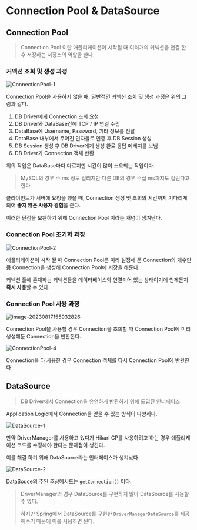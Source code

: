 # Connection Pool & DataSource



## Connection Pool

> Connection Pool 이란 애플리케이션이 시작될 때 여러개의 커넥션을 연결 한 후 저장하는 저장소의 역할을 한다. 

### 커넥션 조회 및 생성 과정 

![ConnectionPool-1](https://github.com/BeomSeogKim/TIL/blob/main/spring/images/database/ConnectionPool-1.png)

Connection Pool을 사용하지 않을 때, 일반적인 커넥션 조회 및 생성 과정은 위의 그림과 같다. 

1. DB Driver에게 Connection 조회 요청
2. DB Driver와 DataBase간에 TCP / IP 연결 수립
3. DataBase에 Username, Password, 기타 정보를 전달
4. DataBase 내부에서 주어진 인자들로 인증 후 DB Session 생성
5. DB Session 생성 후 DB Driver에게 생성 완료 응답 메세지를 보냄
6. DB Driver가 Connection 객체 반환 

위의 작업은 DataBase마다 다르지만 시간이 많이 소요되는 작업이다. 

> MySQL의 경우 수 ms 정도 걸리지만 다른 DB의 경우 수십 ms까지도 걸린다고 한다. 



클라이언트가 서버에 요청을 했을 때, Connection 생성 및 조회의 시간까지 기다리게 되어 **좋지 않은 사용자 경험**을 준다. 

이러한 단점을 보완하기 위해 Connection Pool 이라는 개념이 생겨난다. 



### Connection Pool 초기화 과정 

![ConnectionPool-2](https://github.com/BeomSeogKim/TIL/blob/main/spring/images/database/ConnectionPool-2.png)

애플리케이션이 시작 될 때 Connection Pool은 미리 설정해 둔 Connection의 개수만큼 Connection을 생성해 Connection Pool에 저장을 해둔다. 

커넥션 풀에 존재하는 커넥션들을 데이터베이스와 연결되어 있는 상태이기에 언제든지 **즉시 사용**할 수 있다. 



### Connection Pool 사용 과정 

![image-20230817155932826](https://github.com/BeomSeogKim/TIL/blob/main/spring/images/database/ConnectionPool-3.png)

Connection Pool을 사용할 경우 Connection을 조회할 때 Connection Pool에 미리 생성해둔 Connection을 반환한다. 

![ConnectionPool-4](https://github.com/BeomSeogKim/TIL/blob/main/spring/images/database/ConnectionPool-4.png)

Connection을 다 사용한 경우 Connection 객체를 다시 Connection Pool에 반환한다



## DataSource

> DB Driver에서 Connection을 유연하게 반환하기 위해 도입된 인터페이스 

Application Logic에서 Connection을 얻을 수 있는 방식이 다양하다. 

![DataSource-1](https://github.com/BeomSeogKim/TIL/blob/main/spring/images/database/DataSource-1.png)

만약 DriverManager를 사용하고 있다가 Hikari CP를 사용하려고 하는 경우 애플리케이션 코드를 수정해야 한다는 문제점이 생긴다. 

이를 해결 하기 위해 DataSource라는 인터페이스가 생겨났다. 

![DataSource-2](https://github.com/BeomSeogKim/TIL/blob/main/spring/images/database/DataSource-2.png)

DataSouce의 주된 추상메서드는 `getConnection()` 이다. 

> DriverManager의 경우 DataSource를 구현하지 않아 DataSource를 사용할 수 없다. 
>
> 하지만 Spring에서 DataSource를 구현한 `DriverManagerDataSource`를 제공해주기 때문에 이를 사용하면 된다.  
